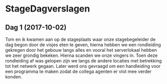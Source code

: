 # StageDagverslagen

## Dag 1 (2017-10-02)
Tom en ik kwamen aan op de stageplaats waar onze stagebegeleider de dag begon door de visjes eten te geven, hierna hebben we een rondleiding gekregen door het gebouw langs alles en vooral het serverlokaal hebben we zeer grondig bekeken. Hierna scanden we onze vingers in. Toen deze rondleiding af was gelopen zijn we langs de andere locaties met betrekking tot het netwerk gegaan. Later werd ons gevraagd om een handleiding voor een programma te maken zodat de collega agenten er vlot mee verder konden.

